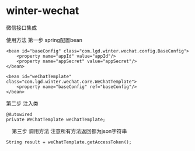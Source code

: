 # winter-wechat
微信接口集成

使用方法
第一步 spring配置bean

    <bean id="baseConfig" class="com.lgd.winter.wechat.config.BaseConfig">
        <property name="appId" value="appId"/>
        <property name="appSecret" value="appSecret"/>
    </bean>

    <bean id="weChatTemplate" class="com.lgd.winter.wechat.core.WeChatTemplate">
        <property name="baseConfig" ref="baseConfig"/>
    </bean>
第二步 注入类

    @Autowired
    private WeChatTemplate weChatTemplate;
    
第三步 调用方法 注意所有方法返回都为json字符串

    String result = weChatTemplate.getAccessToken();
